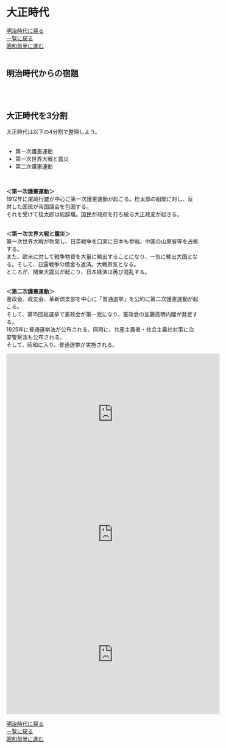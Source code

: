 # 大正時代

[明治時代に戻る](https://fujistudy.github.io/exam_preparation/meiji/meiji.html)<br>
[一覧に戻る](https://fujistudy.github.io/exam_preparation/)<br>
[昭和前半に進む](https://fujistudy.github.io/exam_preparation/showabeforeww2/showa0924.html)<br>
<br>

## 明治時代からの宿題

<br>
<br>

## 大正時代を3分割
大正時代は以下の4分割で整理しよう。<br>
<br>
* 第一次護憲運動<br>
* 第一次世界大戦と震災<br>
* 第二次護憲運動<br>
<br>

**＜第一次護憲運動＞**<br>
1912年に尾崎行雄が中心に第一次護憲運動が起こる。桂太郎の組閣に対し、反対した国民が帝国議会を包囲する。<br>それを受けて桂太郎は総辞職。国民が政府を打ち破る大正政変が起きる。<br>
<br>

**＜第一次世界大戦と震災＞**<br>
第一次世界大戦が勃発し、日英戦争を口実に日本も参戦。中国の山東省等を占拠する。<br>
また、欧米に対して戦争物資を大量に輸出することになり、一気に輸出大国となる。そして、日露戦争の借金も返済。大戦景気となる。<br>
ところが、関東大震災が起こり、日本経済は再び混乱する。<br>
<br>

**＜第二次護憲運動＞**<br>
憲政会、政友会、革新倶楽部を中心に「普通選挙」を公約に第二次護憲運動が起こる。<br>
そして、第15回総選挙で憲政会が第一党になり、憲政会の加藤高明内閣が発足する。<br>
1925年に普通選挙法が公布される。同時に、共産主義者・社会主義社対策に治安警察法も公布される。<br>
そして、昭和に入り、普通選挙が実施される。<br>


<div align="center"><iframe width="560" height="315" src="https://www.youtube.com/embed/8UX6CFXgwKk?si=E71Y37ztrGMpIMWs" title="YouTube video player" frameborder="0" allow="accelerometer; autoplay; clipboard-write; encrypted-media; gyroscope; picture-in-picture; web-share" allowfullscreen></iframe></div>

<div align="center"><iframe width="560" height="315" src="https://www.youtube.com/embed/PhHoCnRg1Yw?si=yxS7LUld1W2yD4j6" title="YouTube video player" frameborder="0" allow="accelerometer; autoplay; clipboard-write; encrypted-media; gyroscope; picture-in-picture; web-share" allowfullscreen></iframe></div>

<div align="center"><iframe width="560" height="315" src="https://www.youtube.com/embed/LFPiGzaycdc?si=-QQo1PLQklu8Ndt1" title="YouTube video player" frameborder="0" allow="accelerometer; autoplay; clipboard-write; encrypted-media; gyroscope; picture-in-picture; web-share" allowfullscreen></iframe></div>





<div align="center"></div>
<div align="center"></div>
<div align="center"></div>



[明治時代に戻る]()<br>
[一覧に戻る](https://fujistudy.github.io/exam_preparation/)<br>
[昭和前半に進む](https://fujistudy.github.io/exam_preparation/showabeforeww2/showa0924.html)